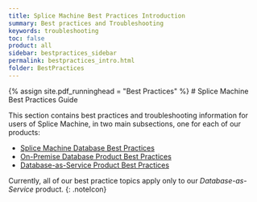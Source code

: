 ```yaml
---
title: Splice Machine Best Practices Introduction
summary: Best practices and Troubleshooting
keywords: troubleshooting
toc: false
product: all
sidebar: bestpractices_sidebar
permalink: bestpractices_intro.html
folder: BestPractices
---
```

<section>
<div class="TopicContent" data-swiftype-index="true" markdown="1">
{% assign site.pdf_runninghead = "Best Practices" %}
# Splice Machine Best Practices Guide

This section contains best practices and troubleshooting information for users of Splice Machine, in two main subsections, one for each of our products:

* [Splice Machine Database Best Practices](bestpractices_database_intro.html)
* [On-Premise Database Product Best Practices](bestpractices_onprem_intro.html)
* [Database-as-Service Product Best Practices](bestpractices_dbaas_intro.html)

Currently, all of our best practice topics apply only to our *Database-as-Service* product.
{: .noteIcon}

</div>
</section>
